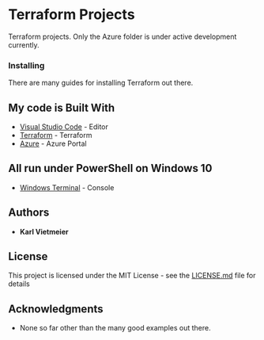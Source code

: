 # Terraform Projects

Terraform projects. Only the Azure folder is under active development currently.


### Installing

There are many guides for installing Terraform out there.

## My code is Built With
* [Visual Studio Code](https://code.visualstudio.com/) - Editor
* [Terraform](https://www.terraform.io/) - Terraform
* [Azure](portal.azure.com) - Azure Portal

## All run under PowerShell on Windows 10
* [Windows Terminal](https://docs.microsoft.com/en-us/windows/terminal/) - Console


## Authors

* **Karl Vietmeier**


## License

This project is licensed under the MIT License - see the [LICENSE.md](LICENSE.md) file for details

## Acknowledgments

* None so far other than the many good examples out there.